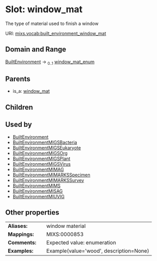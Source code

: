 
# Slot: window_mat


The type of material used to finish a window

URI: [mixs.vocab:built_environment_window_mat](https://w3id.org/mixs/vocab/built_environment_window_mat)


## Domain and Range

[BuiltEnvironment](BuiltEnvironment.md) &#8594;  <sub>0..1</sub> [window_mat_enum](window_mat_enum.md)

## Parents

 *  is_a: [window_mat](window_mat.md)

## Children


## Used by

 * [BuiltEnvironment](BuiltEnvironment.md)
 * [BuiltEnvironmentMIGSBacteria](BuiltEnvironmentMIGSBacteria.md)
 * [BuiltEnvironmentMIGSEukaryote](BuiltEnvironmentMIGSEukaryote.md)
 * [BuiltEnvironmentMIGSOrg](BuiltEnvironmentMIGSOrg.md)
 * [BuiltEnvironmentMIGSPlant](BuiltEnvironmentMIGSPlant.md)
 * [BuiltEnvironmentMIGSVirus](BuiltEnvironmentMIGSVirus.md)
 * [BuiltEnvironmentMIMAG](BuiltEnvironmentMIMAG.md)
 * [BuiltEnvironmentMIMARKSSpecimen](BuiltEnvironmentMIMARKSSpecimen.md)
 * [BuiltEnvironmentMIMARKSSurvey](BuiltEnvironmentMIMARKSSurvey.md)
 * [BuiltEnvironmentMIMS](BuiltEnvironmentMIMS.md)
 * [BuiltEnvironmentMISAG](BuiltEnvironmentMISAG.md)
 * [BuiltEnvironmentMIUVIG](BuiltEnvironmentMIUVIG.md)

## Other properties

|  |  |  |
| --- | --- | --- |
| **Aliases:** | | window material |
| **Mappings:** | | MIXS:0000853 |
| **Comments:** | | Expected value: enumeration |
| **Examples:** | | Example(value='wood', description=None) |

